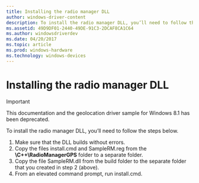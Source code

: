 ```yaml
---
title: Installing the radio manager DLL
author: windows-driver-content
description: To install the radio manager DLL, you’ll need to follow the steps below.
ms.assetid: 49D9DF01-2440-49DE-91C3-2DCAF8CA1C64
ms.author: windowsdriverdev
ms.date: 04/20/2017
ms.topic: article
ms.prod: windows-hardware
ms.technology: windows-devices
---
```


# Installing the radio manager DLL

> [!IMPORTANT] 
> This documentation and the geolocation driver sample for Windows 8.1 has been deprecated.

To install the radio manager DLL, you’ll need to follow the steps below.

1.  Make sure that the DLL builds without errors.
2.  Copy the files install.cmd and SampleRM.reg from the **\\C++\\RadioManagerGPS** folder to a separate folder.
3.  Copy the file SampleRM.dll from the build folder to the separate folder that you created in step 2 (above).
4.  From an elevated command prompt, run install.cmd.

 

 





